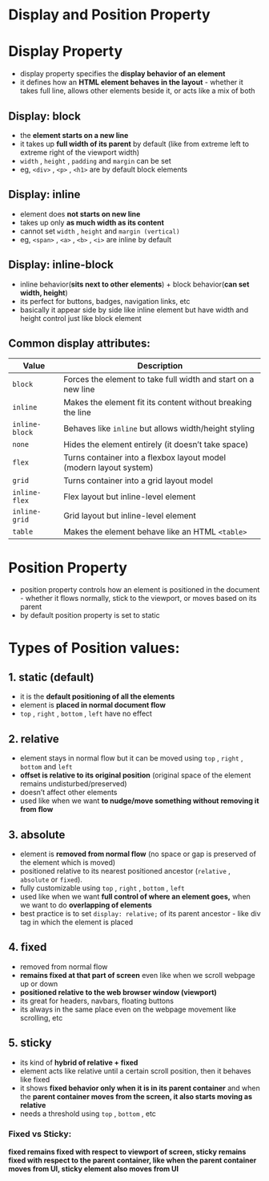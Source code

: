 # Display and Position Property

# Display Property

- display property specifies the **display behavior of an element**
- it defines how an **HTML element behaves in the layout** - whether it takes full line, allows other elements beside it, or acts like a mix of both

## Display: block

- the **element starts on a new line**
- it takes up **full width of its parent** by default (like from extreme left to extreme right of the viewport width)
- `width` , `height` , `padding` and `margin` can be set
- eg, `<div>` , `<p>` , `<h1>` are by default block elements

## Display: inline

- element does **not starts on new line**
- takes up only **as much width as its content**
- cannot set `width` , `height` and `margin (vertical)`
- eg, `<span>` , `<a>` , `<b>` , `<i>` are inline by default

## Display: inline-block

- inline behavior(**sits next to other elements**) + block behavior(**can set width, height**)
- its perfect for buttons, badges, navigation links, etc
- basically it appear side by side like inline element but have width and height control just like block element

## Common display attributes:

| Value | Description |
| --- | --- |
| `block` | Forces the element to take full width and start on a new line |
| `inline` | Makes the element fit its content without breaking the line |
| `inline-block` | Behaves like `inline` but allows width/height styling |
| `none` | Hides the element entirely (it doesn’t take space) |
| `flex` | Turns container into a flexbox layout model (modern layout system) |
| `grid` | Turns container into a grid layout model |
| `inline-flex` | Flex layout but inline-level element |
| `inline-grid` | Grid layout but inline-level element |
| `table` | Makes the element behave like an HTML `<table>` |

# Position Property

- position property controls how an element is positioned in the document - whether it flows normally, stick to the viewport, or moves based on its parent
- by default position property is set to static

# Types of Position values:

## 1. static (default)

- it is the **default positioning of all the elements**
- element is **placed in normal document flow**
- `top` , `right` , `bottom` , `left` have no effect

## 2. relative

- element stays in normal flow but it can be moved using `top` , `right` , `bottom` and `left`
- **offset is relative to its original position** (original space of the element remains undisturbed/preserved)
- doesn’t affect other elements
- used like when we want **to nudge/move something without removing it from flow**

## 3. absolute

- element is **removed from normal flow** (no space or gap is preserved of the element which is moved)
- positioned relative to its nearest positioned ancestor (`relative` , `absolute` or `fixed`).
- fully customizable using `top` , `right` , `bottom` , `left`
- used like when we want **full control of where an element goes,** when we want to do **overlapping of elements**
- best practice is to set `display: relative;` of its parent ancestor - like div tag in which the element is placed

## 4. fixed

- removed from normal flow
- **remains fixed at that part of screen** even like when we scroll webpage up or down
- **positioned relative to the web browser window (viewport)**
- its great for headers, navbars, floating buttons
- its always in the same place even on the webpage movement like scrolling, etc

## 5. sticky

- its kind of **hybrid of relative + fixed**
- element acts like relative until a certain scroll position, then it behaves like fixed
- it shows **fixed behavior only when it is in its parent container** and when the **parent container moves from the screen, it also starts moving as relative**
- needs a threshold using `top` , `bottom` , etc

### Fixed vs Sticky:

**fixed remains fixed with respect to viewport of screen, sticky remains fixed with respect to the parent container, like when the parent container moves from UI, sticky element also moves from UI**